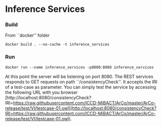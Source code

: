 # Inference Services

### Build

From ``docker'' folder

```
docker build . --no-cache -t inference_services
```


### Run

```
docker run --name inference_services -p8080:8080 inference_services
```

At this point the server will be listening on port 8080.
The REST services responds to GET requests on path ``/consistencyCheck''.
It accepts the IRI of a test-case as parameter.
You can simply test the service by accessing the following URL with you browser 
[http://localhost:8080/consistencyCheck?IRI=https://raw.githubusercontent.com/ICCD-MiBACT/ArCo/master/ArCo-release/test/VI/testcase-01.owl](http://localhost:8080/consistencyCheck?IRI=https://raw.githubusercontent.com/ICCD-MiBACT/ArCo/master/ArCo-release/test/VI/testcase-01.owl).
